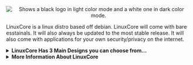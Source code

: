 <div align="center">
            <picture>
  <source media="(prefers-color-scheme: dark)" srcset="https://github.com/0WordsT0Say/LinuxCore/blob/df82031799df8b7855efb9b7e91c2a2ddf0d92ed/images/LC.png">
  <source media="(prefers-color-scheme: light)" srcset="https://github.com/0WordsT0Say/LinuxCore/blob/main/images/LC_Light_Mode.png">
  <img alt="Shows a black logo in light color mode and a white one in dark color mode." src="">
</picture>

</div>

LinuxCore is a linux distro based off debian. LinuxCore will come with bare esstainals. It will also always be updated to the most stable release. It will also come with applications for your own security/privacy on the internet.

<details>
<summary><b>LinuxCore Has 3 Main Designs you can choose from...</b></summary> <br />
  
(1. Default) <br />
<br />
[Image missing] <br />
<br />
(2. Windows 10) <br />
<br />
[Image missing] <br />

(3. macOS 11 +) <br />
<br />
[Image missing] <br />
<br />
</details>


<details>
<summary><b>More Information About LinuxCore</b></summary> <br />
  
LinuxCore was orginally going to be named LinxCore. Until we found out a company product goes by LinX Core. So we changed to have LinuxCore with the U instead. <br />
  
LinuxCore was first thought of 10/24/2023 and execution to make LinuxCore soon followed after. The thought of LinuxCore was accidental while making wallpapers. It was going to be a wallpaper with the andromeda galaxy and the word core in the bottom left corner. But soon after it felt as if something was missing. I looked at the filename LinxCore and what I added was Linx, and just then I wanted to make my very own Linux Distro. Of course it is now LinuxCore. <br />

</details>
